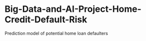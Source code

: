# Big-Data-and-AI-Project-Home-Credit-Default-Risk
Prediction model of potential home loan defaulters
